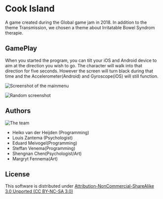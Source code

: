 # Cook Island
A game created during the Global game jam in 2018. 
In addition to the theme Transmission, we chosen a theme about Irritatable Bowel Syndrom therapie.

## GamePlay
When you started the program, you can tilt your iOS and Android device to aim at the direction you wish to go. The character will walk into that direction for five seconds.
However the screen will turn black during that time and the Accelerometer(Android) and Gyroscope(iOS) will still function.


![Screenshot of the mainmenu](http://heikovdheyden.nl/Cook-island/Assets/Screenshots/Mainmenu.png)

![Random screenshot](http://heikovdheyden.nl/Cook-island/Assets/Screenshots/Screenshot.png)


## Authors
![The team](http://heikovdheyden.nl/Cook-island/Assets/ggj_team.jpg)
- Heiko van der Heijden (Programming)
- Louis Zantema (Psychologist)
- Eduard Meivogel(Programming)
- Steffan Venema(Programming)
- Shengnan Chen(Psychologist/Art)
- Margryt Fennema(Art)

## License

This software is distributed under [Attribution-NonCommercial-ShareAlike 3.0 Unported (CC BY-NC-SA 3.0)](https://github.com/valvy/Cook-island/blob/develop/License.md)
